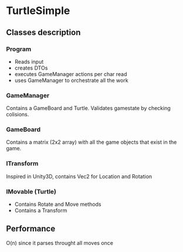 # TurtleSimple

## Classes description
### Program
- Reads input 
- creates DTOs
- executes GameManager actions per char read
- uses GameManager to orchestrate all the work

### GameManager
Contains a GameBoard and Turtle. Validates gamestate by checking colisions.

### GameBoard
Contains a matrix (2x2 array) with all the game objects that exist in the game.

### ITransform
Inspired in Unity3D, contains Vec2 for Location and Rotation

### IMovable (Turtle)
- Contains Rotate and Move methods
- Contains a Transform

## Performance
O(n) since it parses throught all moves once

